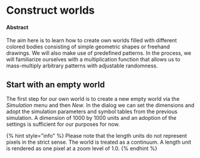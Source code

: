 # Construct worlds

#### Abstract

The aim here is to learn how to create own worlds filled with different colored bodies consisting of simple geometric shapes or freehand drawings. We will also make use of predefined patterns. In the process, we will familiarize ourselves with a multiplication function that allows us to mass-multiply arbitrary patterns with adjustable randomness.

## Start with an empty world

The first step for our own world is to create a new empty world via the _Simulation_ menu and then _New_. In the dialog we can set the dimensions and adopt the simulation parameters and symbol tables from the previous simulation. A dimension of 1000 by 1000 units and an adoption of the settings is sufficient for our purposes for now.

{% hint style="info" %}
Please note that the length units do not represent pixels in the strict sense. The world is treated as a continuum. A length unit is rendered as one pixel at a zoom level of 1.0.
{% endhint %}
